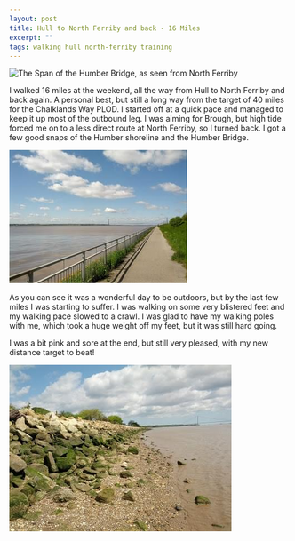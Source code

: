 ```yaml
---
layout: post
title: Hull to North Ferriby and back - 16 Miles
excerpt: ""
tags: walking hull north-ferriby training
---
```


![The Span of the Humber Bridge, as seen from North Ferriby](/assets/img/archive/chalklands-way-plod/hull-to-north-ferriby.jpg)

I walked 16 miles at the weekend, all the way from Hull to North Ferriby and back again. A personal best, but still a long way from the target of 40 miles for the Chalklands Way PLOD. I started off at a quick pace and managed to keep it up most of the outbound leg. I was aiming for Brough, but high tide forced me on to a less direct route at North Ferriby, so I turned back. I got a few good snaps of the Humber shoreline and the Humber Bridge.

 
![Approaching the Humber Bridge from the North](/assets/img/archive/chalklands-way-plod/hull-to-north-ferriby-humber-bridge-north.jpg)

As you can see it was a wonderful day to be outdoors, but by the last few miles I was starting to suffer. I was walking on some very blistered feet and my walking pace slowed to a crawl. I was glad to have my walking poles with me, which took a huge weight off my feet, but it was still hard going.

I was a bit pink and sore at the end, but still very pleased, with my new distance target to beat!
 
![North Ferriby Shoreline looking North](/assets/img/archive/chalklands-way-plod/hull-to-north-ferriby-shoreline.jpg)

